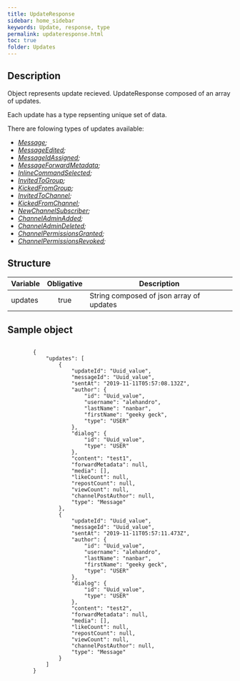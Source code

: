 ```yaml
---
title: UpdateResponse
sidebar: home_sidebar
keywords: Update, response, type
permalink: updateresponse.html
toc: true
folder: Updates
---
```


## Description

<p> Object represents update recieved. UpdateResponse composed of an array of updates.
</p>
<p> Each update has a type repsenting unique set of data.
</p>
<p> There are folowing types of updates available:
<ul>
<li> <i><a href="https://btsdigital.github.io/bot-api-contract/message.html">Message</a>;</i>
</li>
<li> <i><a href="https://btsdigital.github.io/bot-api-contract/messageedited.html">MessageEdited</a>;</i>
</li>
<li> <i><a href="https://btsdigital.github.io/bot-api-contract/messageidassigned.html">MessageIdAssigned</a>;</i>
</li>
<li> <i><a href="https://btsdigital.github.io/bot-api-contract/messageforwardmetadata.html">MessageForwardMetadata</a>;</i>
</li>
<li> <i><a href="https://btsdigital.github.io/bot-api-contract/inlinecommandselected.html">InlineCommandSelected</a>;</i>
</li>
<li> <i><a href="https://btsdigital.github.io/bot-api-contract/invitedtogroup.html">InvitedToGroup</a>;</i>
</li>
<li> <i><a href="https://btsdigital.github.io/bot-api-contract/kickedfromgroup.html">KickedFromGroup</a>;</i>
</li>
<li> <i><a href="https://btsdigital.github.io/bot-api-contract/invitedtochannel.html">InvitedToChannel</a>;</i>
</li>
<li> <i><a href="https://btsdigital.github.io/bot-api-contract/kickedfromchannel.html">KickedFromChannel</a>;</i>
</li>
<li> <i><a href="https://btsdigital.github.io/bot-api-contract/newchannelsubscriber.html">NewChannelSubscriber</a>;</i>
</li>
<li> <i><a href="https://btsdigital.github.io/bot-api-contract/channeladminadded.html">ChannelAdminAdded</a>;</i>
</li>
<li> <i><a href="https://btsdigital.github.io/bot-api-contract/channeladmindeleted.html">ChannelAdminDeleted</a>;</i>
</li>
<li> <i><a href="https://btsdigital.github.io/bot-api-contract/channelpermissionsgranted.html">ChannelPermissionsGranted</a>;</i>
</li>
<li> <i><a href="https://btsdigital.github.io/bot-api-contract/channelpermissionsrevoked.html">ChannelPermissionsRevoked</a>;</i>
</li>
</ul>
</p>

## Structure

| Variable  | Obligative  | Description
|---|:---:|---|
| updates  | true |  String composed of json array of updates  |

## Sample object

```

		{
            "updates": [
                {
                    "updateId": "Uuid_value",
                    "messageId": "Uuid_value",
                    "sentAt": "2019-11-11T05:57:08.132Z",
                    "author": {
                        "id": "Uuid_value",
                        "username": "alehandro",
                        "lastName": "nanbar",
                        "firstName": "geeky geck",
                        "type": "USER"
                    },
                    "dialog": {
                        "id": "Uuid_value",
                        "type": "USER"
                    },
                    "content": "test1",
                    "forwardMetadata": null,
                    "media": [],
                    "likeCount": null,
                    "repostCount": null,
                    "viewCount": null,
                    "channelPostAuthor": null,
                    "type": "Message"
                },
                {
                    "updateId": "Uuid_value",
                    "messageId": "Uuid_value",
                    "sentAt": "2019-11-11T05:57:11.473Z",
                    "author": {
                        "id": "Uuid_value",
                        "username": "alehandro",
                        "lastName": "nanbar",
                        "firstName": "geeky geck",
                        "type": "USER"
                    },
                    "dialog": {
                        "id": "Uuid_value",
                        "type": "USER"
                    },
                    "content": "test2",
                    "forwardMetadata": null,
                    "media": [],
                    "likeCount": null,
                    "repostCount": null,
                    "viewCount": null,
                    "channelPostAuthor": null,
                    "type": "Message"
                }
            ]
        }
	
```
